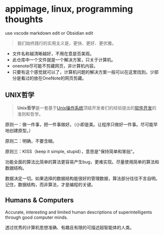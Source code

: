 # appimage, linux, programming thoughts

use vscode markdown edit or Obsidian edit

>我们始终践行的实用主义是，更快、更好、更优雅。

- 文件名称越清晰越好，不用在意是否美观。
- 此仓库中一个文件就是一个解决方案，只关于计算机。
- onenote尽可能不剪藏网页，非计算机内容。
- 只要有这个感觉就可以了，计算机问题的解决方案一般可以在这里找到。少部分是看过的放在OneNote的网页剪藏。

## UNIX哲学

>**Unix哲学**是一套基于[Unix操作系统](https://zh.wikipedia.org/wiki/Unix "Unix")顶级开发者们的经验提出的[软件开发](https://zh.wikipedia.org/wiki/%E8%BD%AF%E4%BB%B6%E5%BC%80%E5%8F%91 "软件开发")的准则和哲学。

原则一：做一件事，把一件事做好。（小即是美。让程序只做好一件事。尽可能早地创建原型。）

原则二：明确，不要含糊。

原则三：KISS（keep it simple, stupid），意思是"保持简单和笨拙"。

功能全面的算法比简单的算法更容易产生bug，更难实现。尽量使用简单的算法和数据结构。

数据决定一切。如果选择的数据结构能很好的管理数据，算法部分往往不言自明。记住，数据结构，而非算法，才是编程的关键。



## Humans & Computers

Accurate, interesting and limited human descriptions of superintelligents through good computer minds.

透过优秀的计算机思想准确、有趣且有限的可描述超智能体的人类。